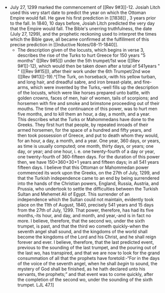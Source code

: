 - July 27, 1299 marked the commencement of [[Rev 9#3]]-12. Josiah Litch used this very start date to predict the year on which the Ottoman Empire would fall. He gave his first prediction in [[1838]] , 3 years prior to the fall. In 1840, 10 days before, Josiah Litch predicted the very day that the Empire would fall. The Bible's unerring truthfulness, the date (July 27, 1299), and the prophetic reckoning used to interpret the times which the Bible gave, all became confirmed at the fulfillment of this precise prediction in [[Inductive Notes/08-11-1840]].
	- The description given of the locusts, which begins in verse 3, describes the rise of the Turks to hurt Greece for 150 years "5 months" ([[Rev 9#5]]) under the 5th trumpet/1st woe ([[Rev 9#1]]-12),  which would then be taken down after a total of 541years " " ([[Rev 9#15]]), after their work under the 6th Trumpet/2nd woe ([[Rev 9#13]]-19).^[The Turk, on horseback,-with his yellow turban, and long hair, and dreadful sabre, and iron breast-plate, and fire-arms, which were invented by the Turks,-well fills up the description of the locusts, which were like horses prepared unto battle, with golden crowns, faces of men, hair of women, tails of scorpions; and horsemen with fire and smoke and brimstone proceeding out of their mouths. The time of the continuance of this power, was to hurt men five months, and to kill them an hour, a day, a month, and a year. This describes what the Turks or Mahommedans have done to the Greeks. They first hurt that people, by repeated inroads of their armed horsemen, for the space of a hundred and fifty years, and then took possession of Greece, and put to death whom they would, for an hour, a day, a month, and a year. One year, 360 days, or years, as time is usually computed; one month, thirty days, or years; one day, or year; and one hour, i. e. one twenty-fourth of a day or year, one twenty-fourth of 360-fifteen days. For the duration of this power then, we have 150+360+30+1 years and fifteen days; in all 541 years fifteen days. I believe that this Ottoman or Mahommedan power commenced its work upon the Greeks, on the 27th of July, 1299, and that the Turkish independence came to an end by being surrendered into the hands of the Christian powers, England, Russia, Austria, and Prussia, who undertook to settle the difficulties between the Turkish Sultan and Mehemet Ali of Egypt. This surrender of an independence which the Sultan could not maintain, evidently took place on the 11th of August, 1840, precisely 541 years and 15 days from the 27th of July, 1299. That power, therefore, has had its five months,-its hour, and day, and month, and year,-and is in fact no more. I believe, therefore, that the second wo, under the sixth trumpet, is past, and that the third wo cometh quickly-when the seventh angel shall sound, and the kingdoms of the world shall become the kingdoms of the Lord and his Christ, and he shall reign forever and ever. I believe, therefore, that the last predicted event, previous to the sounding of the last trumpet, and the pouring out of the last wo, has transpired, and that we are now to look for the grand consummation of all that the prophets have foretold:-“For in the days of the voice of the seventh angel, when he shall _begin_ to sound, the mystery of God shall be finished, as he hath declared unto his servants, the prophets;” and that event was to come quickly, after the completion of the second wo, under the sounding of the sixth trumpet. LJL 47.1]